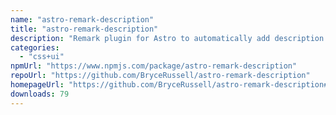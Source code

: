 ```yaml
---
name: "astro-remark-description"
title: "astro-remark-description"
description: "Remark plugin for Astro to automatically add description text to the frontmatter of markdown files"
categories:
  - "css+ui"
npmUrl: "https://www.npmjs.com/package/astro-remark-description"
repoUrl: "https://github.com/BryceRussell/astro-remark-description"
homepageUrl: "https://github.com/BryceRussell/astro-remark-description#readme"
downloads: 79
---
```


